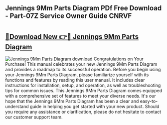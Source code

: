 ## Jennings 9Mm Parts Diagram PDf Free Download - Part-07Z Service Owner Guide CNRVF

# <h2><a href="http://dfnlgta.blite.top/?on=Jennings+9Mm+Parts+Diagram">🔗Download New 👉🔴 Jennings 9Mm Parts Diagram</a></h2>

[![Jennings 9Mm Parts Diagram download](https://i.imgur.com/lujVjoI.png)](http://dfnlgta.blite.top/?on=Jennings+9Mm+Parts+Diagram)
Congratulations on Your Purchase! This manual celebrates your new Jennings 9Mm Parts Diagram and provides a roadmap to its successful operation. Before you begin using your Jennings 9Mm Parts Diagram, please familiarize yourself with its functions and features by reading this user manual. It includes clear instructions for installation, setup, and operation, as well as troubleshooting tips for common issues. This Jennings 9Mm Parts Diagram comes equipped with a comprehensive set of features to meet your diverse needs. It's our hope that the Jennings 9Mm Parts Diagram has been a clear and easy-to-understand guide in helping you get started with your new product. Should you require any assistance or clarification, please do not hesitate to contact our customer support team.
